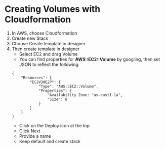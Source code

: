 # Creating Volumes with Cloudformation

1. In AWS, choose Cloudformation
2. Create new Stack
3. Choose Create template in designer
4. Then create template in designer
    - Select EC2 and drag Volume
    - You can find properties for <b>AWS::EC2::Volume</b> by googling, then set JSON to reflect the following:
    ```
    {
        "Resources": {
            "EC2V30E2P": {
                "Type": "AWS::EC2::Volume",
                "Properties": {
                    "Availability Zone: "us-east1-1a",
                    "Size": 8
                }
            }
        }
    }
    ```
    - Click on the Deploy icon at the top
    - Click Next
    - Provide a name
    - Keep default and create stack